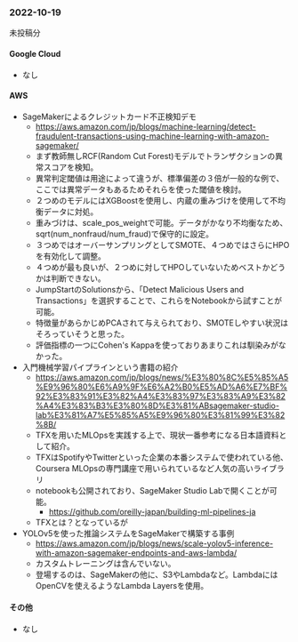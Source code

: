 
### 2022-10-19

未投稿分

#### Google Cloud

- なし

#### AWS

- SageMakerによるクレジットカード不正検知デモ
  - https://aws.amazon.com/jp/blogs/machine-learning/detect-fraudulent-transactions-using-machine-learning-with-amazon-sagemaker/
  - まず教師無しRCF(Random Cut Forest)モデルでトランザクションの異常スコアを検知。
  - 異常判定閾値は用途によって違うが、標準偏差の３倍が一般的な例で、ここでは異常データもあるためそれらを使った閾値を検討。
  - ２つめのモデルにはXGBoostを使用し、内蔵の重みづけを使用して不均衡データに対処。
  - 重みづけは、scale_pos_weightで可能。データがかなり不均衡なため、sqrt(num_nonfraud/num_fraud)で保守的に設定。
  - ３つめではオーバーサンプリングとしてSMOTE、４つめではさらにHPOを有効化して調整。
  - ４つめが最も良いが、２つめに対してHPOしていないためベストかどうかは判断できない。
  - JumpStartのSolutionsから、「Detect Malicious Users and Transactions」を選択することで、これらをNotebookから試すことが可能。
  - 特徴量があらかじめPCAされて与えられており、SMOTEしやすい状況はそろっていそうと思った。
  - 評価指標の一つにCohen's Kappaを使っておりあまりこれは馴染みがなかった。
- 入門機械学習パイプラインという書籍の紹介
  - https://aws.amazon.com/jp/blogs/news/%E3%80%8C%E5%85%A5%E9%96%80%E6%A9%9F%E6%A2%B0%E5%AD%A6%E7%BF%92%E3%83%91%E3%82%A4%E3%83%97%E3%83%A9%E3%82%A4%E3%83%B3%E3%80%8D%E3%81%ABsagemaker-studio-lab%E3%81%A7%E5%85%A5%E9%96%80%E3%81%99%E3%82%8B/
  - TFXを用いたMLOpsを実践する上で、現状一番参考になる日本語資料として紹介。
  - TFXはSpotifyやTwitterといった企業の本番システムで使われている他、Coursera MLOpsの専門講座で用いられているなど人気の高いライブラリ
  - notebookも公開されており、SageMaker Studio Labで開くことが可能。
    - https://github.com/oreilly-japan/building-ml-pipelines-ja
  - TFXとは？となっているが
- YOLOv5を使った推論システムをSageMakerで構築する事例
  - https://aws.amazon.com/jp/blogs/news/scale-yolov5-inference-with-amazon-sagemaker-endpoints-and-aws-lambda/
  - カスタムトレーニングは含んでいない。
  - 登場するのは、SageMakerの他に、S3やLambdaなど。LambdaにはOpenCVを使えるようなLambda Layersを使用。

#### その他

- なし
